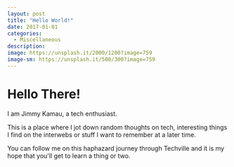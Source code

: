 ```yaml
---
layout: post
title: "Hello World!"
date: 2017-01-01
categories:
  - Miscellaneous
description:
image: https://unsplash.it/2000/1200?image=759
image-sm: https://unsplash.it/500/300?image=759
---
```

# Hello There!

I am Jimmy Kamau, a tech enthusiast.

This is a place where I jot down random thoughts on tech, interesting things I find on the interwebs or stuff I want to remember at a later time.

You can follow me on this haphazard journey through Techville and it is my hope that you'll get to learn a thing or two.

